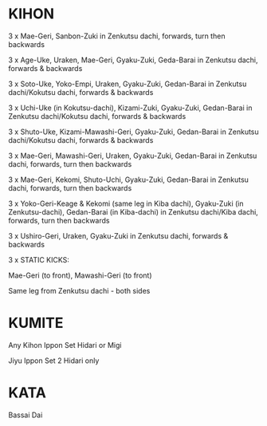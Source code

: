 
# KIHON

3 x	Mae-Geri, Sanbon-Zuki	in Zenkutsu dachi, forwards, turn then backwards

3 x	Age-Uke, Uraken, Mae-Geri, Gyaku-Zuki, Geda-Barai	in Zenkutsu dachi, forwards & backwards

3 x	Soto-Uke, Yoko-Empi, Uraken, Gyaku-Zuki, Gedan-Barai	in Zenkutsu dachi/Kokutsu dachi, forwards & backwards

3 x	Uchi-Uke (in Kokutsu-dachi), Kizami-Zuki, Gyaku-Zuki, Gedan-Barai	in Zenkutsu dachi/Kokutsu dachi, forwards & backwards

3 x	Shuto-Uke, Kizami-Mawashi-Geri, Gyaku-Zuki, Gedan-Barai	in Zenkutsu dachi/Kokutsu dachi, forwards & backwards

3 x	Mae-Geri, Mawashi-Geri, Uraken, Gyaku-Zuki, Gedan-Barai	in Zenkutsu dachi, forwards, turn then backwards

3 x	Mae-Geri, Kekomi, Shuto-Uchi, Gyaku-Zuki, Gedan-Barai	in Zenkutsu dachi, forwards, turn then backwards

3 x	Yoko-Geri-Keage & Kekomi (same leg in Kiba dachi), Gyaku-Zuki (in Zenkutsu-dachi), Gedan-Barai (in Kiba-dachi)	in Zenkutsu dachi/Kiba dachi, forwards, turn then backwards

3 x	Ushiro-Geri, Uraken, Gyaku-Zuki	in Zenkutsu dachi, forwards & backwards

3 x	
STATIC KICKS:

Mae-Geri (to front), Mawashi-Geri (to front)

Same leg from Zenkutsu dachi - both sides

# KUMITE
Any Kihon Ippon Set Hidari or Migi

Jiyu Ippon Set 2 Hidari only

# KATA
Bassai Dai	 
 
